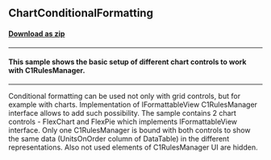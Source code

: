 ## ChartConditionalFormatting
#### [Download as zip](https://minhaskamal.github.io/DownGit/#/home?url=https://github.com/GrapeCity/ComponentOne-WinForms-Samples/tree/master/NetFramework\RulesManager\CS\ChartConditionalFormatting)
____
#### This sample shows the basic setup of different chart controls to work with C1RulesManager.
____
Conditional formatting can be used not only with grid controls, but for example with charts. Implementation of IFormattableView C1RulesManager interface allows to add such possibility. The sample contains 2 chart controls - FlexChart and FlexPie which implements IFormattableView interface. Only one C1RulesManager is bound with both controls to show the same data (UnitsOnOrder column of DataTable) in the different representations. Also not used elements of C1RulesManager UI are hidden. 
